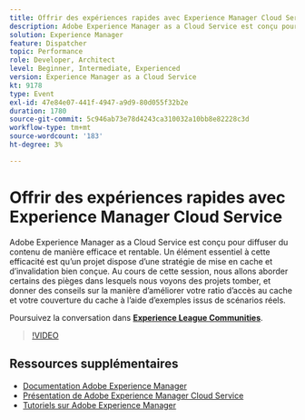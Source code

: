 ```yaml
---
title: Offrir des expériences rapides avec Experience Manager Cloud Service
description: Adobe Experience Manager as a Cloud Service est conçu pour diffuser du contenu de manière efficace et rentable. Un élément essentiel à cette efficacité est qu’un projet dispose d’une stratégie de mise en cache et d’invalidation bien conçue. Au cours de cette session, nous allons aborder certains des pièges dans lesquels nous voyons des projets tomber, et donner des conseils sur la manière d’améliorer votre ratio d’accès au cache et votre couverture du cache à l’aide d’exemples issus de scénarios réels.
solution: Experience Manager
feature: Dispatcher
topic: Performance
role: Developer, Architect
level: Beginner, Intermediate, Experienced
version: Experience Manager as a Cloud Service
kt: 9178
type: Event
exl-id: 47e84e07-441f-4947-a9d9-80d055f32b2e
duration: 1780
source-git-commit: 5c946ab73e78d4243ca310032a10bb8e82228c3d
workflow-type: tm+mt
source-wordcount: '183'
ht-degree: 3%

---
```


# Offrir des expériences rapides avec Experience Manager Cloud Service

Adobe Experience Manager as a Cloud Service est conçu pour diffuser du contenu de manière efficace et rentable. Un élément essentiel à cette efficacité est qu’un projet dispose d’une stratégie de mise en cache et d’invalidation bien conçue. Au cours de cette session, nous allons aborder certains des pièges dans lesquels nous voyons des projets tomber, et donner des conseils sur la manière d’améliorer votre ratio d’accès au cache et votre couverture du cache à l’aide d’exemples issus de scénarios réels.

Poursuivez la conversation dans **[Experience League Communities](https://adobe.ly/3CUkzoB)**.

>[!VIDEO](https://video.tv.adobe.com/v/337846/?quality=12&learn=on&hidetitle=true)

## Ressources supplémentaires

- [Documentation Adobe Experience Manager](https://experienceleague.adobe.com/docs/experience-manager-cloud-service.html)
- [Présentation de Adobe Experience Manager Cloud Service](https://experienceleague.adobe.com/docs/experience-manager-cloud-service/overview/home.html)
- [Tutoriels sur Adobe Experience Manager](https://experienceleague.adobe.com/docs/experience-manager-tutorials.html)

